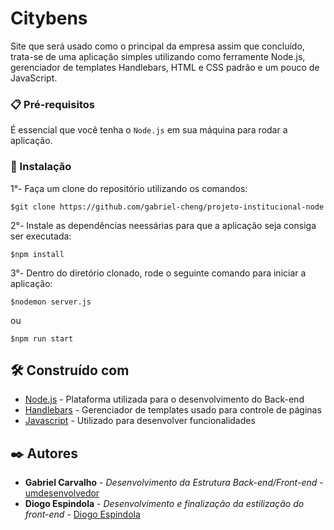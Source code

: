 # Citybens

Site que será usado como o principal da empresa assim que concluído, trata-se de uma aplicação simples utilizando como ferramente Node.js, gerenciador de templates Handlebars, HTML e CSS padrão e um pouco de JavaScript.

### 📋 Pré-requisitos

É essencial que você tenha o ```Node.js``` em sua máquina para rodar a aplicação.
### 🔧 Instalação

1°- Faça um clone do repositório utilizando os comandos:
```
$git clone https://github.com/gabriel-cheng/projeto-institucional-node
```

2°- Instale as dependências neessárias para que a aplicação seja consiga ser executada:
```
$npm install
```
3°- Dentro do diretório clonado, rode o seguinte comando para iniciar a aplicação:
```
$nodemon server.js
```
ou
```
$npm run start
```
## 🛠️ Construído com

* [Node.js](https://nodejs.org/en/) - Plataforma utilizada para o desenvolvimento do Back-end
* [Handlebars](https://nodejs.org/en/) - Gerenciador de templates usado para controle de páginas
* [Javascript](https://developer.mozilla.org/pt-BR/docs/Web/JavaScript) - Utilizado para desenvolver funcionalidades

## ✒️ Autores

* **Gabriel Carvalho** - *Desenvolvimento da Estrutura Back-end/Front-end* - [umdesenvolvedor](https://github.com/gabriel-cheng)
* **Diogo Espindola** - *Desenvolvimento e finalização da estilização do front-end* - [Diogo Espindola](https://github.com/rissollis)